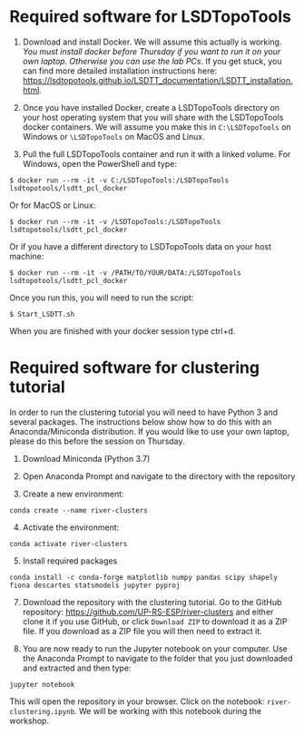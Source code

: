 # Required software for LSDTopoTools

1. Download and install Docker. We will assume this actually is working. *You must install docker before Thursday if you want to run it on your own laptop. Otherwise you can use the lab PCs*. If you get stuck, you can find more detailed installation instructions here: https://lsdtopotools.github.io/LSDTT_documentation/LSDTT_installation.html.

2. Once you have installed Docker, create a LSDTopoTools directory on your host operating system that you will share with the LSDTopoTools docker containers.  We will assume you make this in `C:\LSDTopoTools` on Windows or `\LSDTopoTools` on MacOS and Linux.

3. Pull the full LSDTopoTools container and run it with a linked volume. For Windows, open the PowerShell and type:
```
$ docker run --rm -it -v C:/LSDTopoTools:/LSDTopoTools lsdtopotools/lsdtt_pcl_docker
```
Or for MacOS or Linux:
```
$ docker run --rm -it -v /LSDTopoTools:/LSDTopoTools lsdtopotools/lsdtt_pcl_docker
```
Or if you have a different directory to LSDTopoTools data on your host machine:
```
$ docker run --rm -it -v /PATH/TO/YOUR/DATA:/LSDTopoTools lsdtopotools/lsdtt_pcl_docker
```
Once you run this, you will need to run the script:
```
$ Start_LSDTT.sh
```
When you are finished with your docker session type ctrl+d.


# Required software for clustering tutorial

In order to run the clustering tutorial you will need to have Python 3 and several packages. The instructions below show how to do this with an Anaconda/Miniconda distribution. If you would like to use your own laptop, please do this before the session on Thursday.

1. Download Miniconda (Python 3.7)

2. Open Anaconda Prompt and navigate to the directory with the repository

3. Create a new environment:
```
conda create --name river-clusters
```
4. Activate the environment:
```
conda activate river-clusters
```
5. Install required packages
```
conda install -c conda-forge matplotlib numpy pandas scipy shapely fiona descartes statsmodels jupyter pyproj
```
7. Download the repository with the clustering tutorial. Go to the GitHub repository: https://github.com/UP-RS-ESP/river-clusters and either clone it if you use GitHub, or click `Download ZIP` to download it as a ZIP file. If you download as a ZIP file you will then need to extract it.

6. You are now ready to run the Jupyter notebook on your computer. Use the Anaconda Prompt to navigate to the folder that you just downloaded and extracted and then type:
```
jupyter notebook
```
This will open the repository in your browser. Click on the notebook: `river-clustering.ipynb`. We will be working with this notebook during the workshop.
